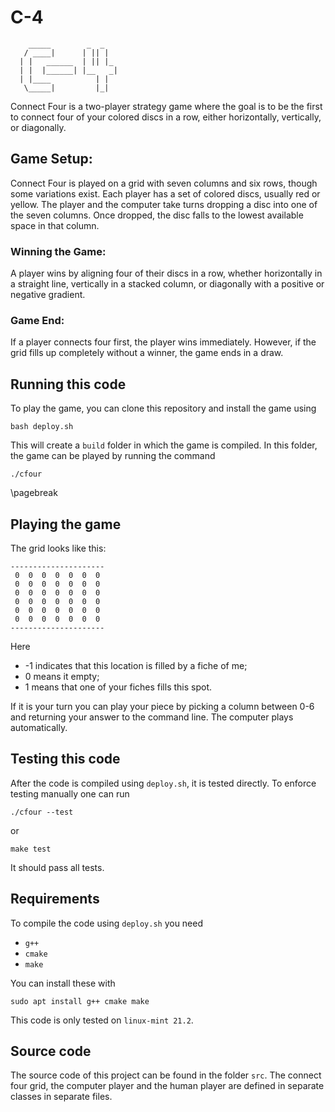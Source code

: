 # C-4
```
    _____        _  _    
   / ____|      | || |   
  | |   ______  | || |_  
  | |  |______| |__   _| 
  | |____          | |   
   \_____|         |_|   

```
Connect Four is a two-player strategy game where the goal is to be the first to connect four of your colored discs in a row, either horizontally, vertically, or diagonally.

## Game Setup:
Connect Four is played on a grid with seven columns and six rows, though some variations exist. Each player has a set of colored discs, usually red or yellow. The player and the computer take turns dropping a disc into one of the seven columns. Once dropped, the disc falls to the lowest available space in that column.

### Winning the Game:
A player wins by aligning four of their discs in a row, whether horizontally in a straight line, vertically in a stacked column, or diagonally with a positive or negative gradient.

### Game End:
If a player connects four first, the player wins immediately. However, if the grid fills up completely without a winner, the game ends in a draw.

## Running this code
To play the game, you can clone this repository and install the game using

```
bash deploy.sh
```

This will create a `build` folder in which the game is compiled. In this folder, the game can be played by running the command

```
./cfour
```


\pagebreak
## Playing the game


The grid looks like this:

```
---------------------
 0  0  0  0  0  0  0 
 0  0  0  0  0  0  0 
 0  0  0  0  0  0  0 
 0  0  0  0  0  0  0 
 0  0  0  0  0  0  0 
 0  0  0  0  0  0  0 
---------------------
```

Here

 - -1 indicates that this location is filled by a fiche of me; 
 -  0 means it empty;
 -  1 means that one of your fiches fills this spot.

If it is your turn you can play your piece by picking a column between 0-6 and returning your answer to the command line. The computer plays automatically.




## Testing this code
After the code is compiled using `deploy.sh`, it is tested directly. To enforce testing manually one can run

```
./cfour --test
```

or

```
make test
```
It should pass all tests.

## Requirements
To compile the code using `deploy.sh` you need

- `g++`
- `cmake`
- `make`

You can install these with
```
sudo apt install g++ cmake make
```

This code is only tested on `linux-mint 21.2`.

## Source code
The source code of this project can be found in the folder `src`. The connect four grid, the computer player and the human player are defined in separate classes in separate files.

